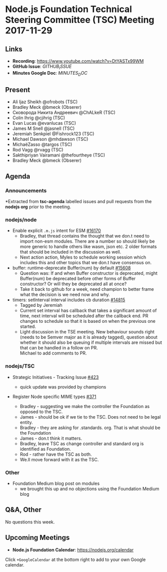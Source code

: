 # Node.js Foundation Technical Steering Committee (TSC) Meeting 2017-11-29

## Links

* **Recording**: https://www.youtube.com/watch?v=DtYASTx99WM 
* **GitHub Issue**: $GITHUB_ISSUE$
* **Minutes Google Doc**: $MINUTES_DOC$

## Present

* Ali Ijaz Sheikh @ofrobots (TSC)
* Bradley Meck @bmeck (Obserer)
* Сковорода Никита Андреевич @ChALkeR (TSC)
* Colin Ihrig @cjihrig (TSC)
* Evan Lucas @evanlucas (TSC)
* James M Snell @jasnell (TSC)
* Jeremiah Senkpiel @Fishrock123 (TSC)
* Michael Dawson @mhdawson (TSC)
* MichaëZasso @targos (TSC)
* Rod Vagg @rvagg (TSC)
* Sakthipriyan Vairamani @thefourtheye (TSC)
* Bradley Meck @bmeck (Obserer)

## Agenda

### Announcements
 
*Extracted from **tsc-agenda** labelled issues and pull requests from the **nodejs org** prior to the meeting.

### nodejs/node

* Enable explicit `.m.js` intent for ESM [#16170](https://github.com/nodejs/node/pull/16170)
  * Bradley, that thread contains the thought that we don.t need to import non-esm modules.
    There are a number so should likely be more generic to handle others like wasm,
    json etc. 2 older formats that should be included in the discussion as well.
  * Next action action, Myles to schedule working session which includes this and other
    topics that we don.t have consensus on.
* buffer: runtime-deprecate Buffer(num) by default [#15608](https://github.com/nodejs/node/pull/15608)
  * Question was: If and when Buffer constructor is deprecated, might Buffer(num) be deprecated
    before other forms of Buffer constructor? Or will they be deprecated all at once?
  * Take it back to github for a week, need champion to better frame what the decision is we need
    now and why.
* timers: setInterval interval includes cb duration [#14815](https://github.com/nodejs/node/pull/14815)
  * Tagged by Jeremiah
  * Current set interval has callback that takes a significant amount of time, next interval will
    be scheduled after the callback end.  PR changes to schedule so that it is based on 
    when the previous one started.
  * Light discussion in the TSE meeting.  New behaviour sounds right (needs to be
    Semver major as it is already tagged), question about whether it should also be
    queuing if multiple intervals are missed but that can be handled in a follow on PR.  
    Michael to add comments to PR.

### nodejs/TSC

* Strategic Initiatives - Tracking Issue [#423](https://github.com/nodejs/TSC/issues/423)
  * quick update was provided by champions

* Register Node specific MIME types [#371](https://github.com/nodejs/TSC/issues/371)
  * Bradley - suggesting we make the controller the Foundation as opposed to the TSC. 
  * James - should be ok if we tie to the TSC.  Does not need to be legal entity.
  * Bradley - they are asking for .standards. org.  That is what should be the Foundation
  * James - don.t think it matters.
  * Bradley, leave TSC as change controller and standard org is identified as Foundation.
  * Rod - rather have the TSC as both.
  * We.ll move forward with it as the TSC.

### Other
 
* Foundation Medium blog post on modules
  * we brought this up and no objections using the Foundation Medium blog

## Q&A, Other

No questions this week.

## Upcoming Meetings

* **Node.js Foundation Calendar**: https://nodejs.org/calendar

Click `+GoogleCalendar` at the bottom right to add to your own Google calendar.

